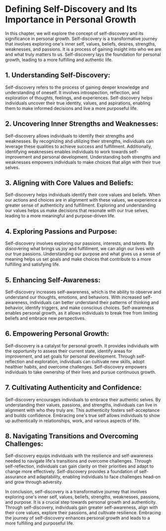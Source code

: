 # Defining Self-Discovery and Its Importance in Personal Growth

In this chapter, we will explore the concept of self-discovery and its significance in personal growth. Self-discovery is a transformative journey that involves exploring one's inner self, values, beliefs, desires, strengths, weaknesses, and passions. It is a process of gaining insight into who we are and what truly matters to us. Self-discovery lays the foundation for personal growth, leading to a more fulfilling and authentic life.

## 1\. **Understanding Self-Discovery**:

Self-discovery refers to the process of gaining deeper knowledge and understanding of oneself. It involves introspection, reflection, and exploration of thoughts, feelings, and experiences. Self-discovery helps individuals uncover their true identity, values, and aspirations, enabling them to make informed decisions and live a more purposeful life.

## 2\. **Uncovering Inner Strengths and Weaknesses**:

Self-discovery allows individuals to identify their strengths and weaknesses. By recognizing and utilizing their strengths, individuals can leverage these qualities to achieve success and fulfillment. Additionally, identifying weaknesses enables individuals to work towards self-improvement and personal development. Understanding both strengths and weaknesses empowers individuals to make choices that align with their true selves.

## 3\. **Aligning with Core Values and Beliefs**:

Self-discovery helps individuals identify their core values and beliefs. When our actions and choices are in alignment with these values, we experience a greater sense of authenticity and fulfillment. Exploring and understanding our values helps us make decisions that resonate with our true selves, leading to a more meaningful and purpose-driven life.

## 4\. **Exploring Passions and Purpose**:

Self-discovery involves exploring our passions, interests, and talents. By discovering what brings us joy and fulfillment, we can align our lives with our true passions. Understanding our purpose and what gives us a sense of meaning helps us set goals and make choices that contribute to a more fulfilling and satisfying life.

## 5\. **Enhancing Self-Awareness**:

Self-discovery increases self-awareness, which is the ability to observe and understand our thoughts, emotions, and behaviors. With increased self-awareness, individuals can better understand their patterns of thinking and behavior, identify triggers, and make conscious choices. Self-awareness enables personal growth, as it allows individuals to break free from limiting beliefs and embrace new perspectives.

## 6\. **Empowering Personal Growth**:

Self-discovery is a catalyst for personal growth. It provides individuals with the opportunity to assess their current state, identify areas for improvement, and set goals for personal development. Through self-reflection and exploration, individuals can cultivate new skills, adopt healthier habits, and overcome challenges. Self-discovery empowers individuals to take ownership of their lives and pursue continuous growth.

## 7\. **Cultivating Authenticity and Confidence**:

Self-discovery encourages individuals to embrace their authentic selves. By understanding their values, passions, and strengths, individuals can live in alignment with who they truly are. This authenticity fosters self-acceptance and builds confidence. Embracing one's true self allows individuals to show up authentically in relationships, work, and various aspects of life.

## 8\. **Navigating Transitions and Overcoming Challenges**:

Self-discovery equips individuals with the resilience and self-awareness needed to navigate life's transitions and overcome challenges. Through self-reflection, individuals can gain clarity on their priorities and adapt to change more effectively. Self-discovery provides a foundation of self-assurance and adaptability, enabling individuals to face challenges head-on and grow through adversity.

In conclusion, self-discovery is a transformative journey that involves exploring one's inner self, values, beliefs, strengths, weaknesses, passions, and purpose. It is a crucial step towards personal growth and authenticity. Through self-discovery, individuals gain greater self-awareness, align with their core values, explore their passions, and cultivate resilience. Embracing the journey of self-discovery enhances personal growth and leads to a more fulfilling and purposeful life.
